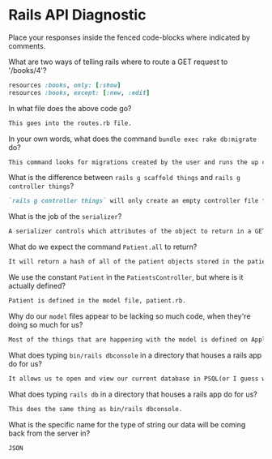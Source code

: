 # Rails API Diagnostic

Place your responses inside the fenced code-blocks where indicated by comments.


What are two ways of telling rails where to route a GET request to '/books/4'?

```rb
resources :books, only: [:show]
resources :books, except: [:new, :edit]
```

In what file does the above code go?

```md
This goes into the routes.rb file.
```

In your own words, what does the command `bundle exec rake db:migrate` do?

```md
This command looks for migrations created by the user and runs the up code for any migrations that are in the down position.
```

What is the difference between `rails g scaffold things` and
`rails g controller things`?

```md
`rails g controller things` will only create an empty controller file for the things model.  `rails g scaffold things` will create a serializer, a controller, a model, routes, and will also populate the CRUD routes for the things controller.
```

What is the job of the `serializer`?

```md
A serializer controls which attributes of the object to return in a GET request, in JSON format.  So far I have used the serializer to prevent the different timestamps from showing up in my requests so that my screen isn't cluttered by them.
```

What do we expect the command `Patient.all` to return?

```md
It will return a hash of all of the patient objects stored in the patients database.
```

We use the constant `Patient` in the `PatientsController`, but where is it
actually defined?

```md
Patient is defined in the model file, patient.rb.
```

Why do our `model` files appear to be lacking so much code, when they're doing
so much for us?

```md
Most of the things that are happening with the model is defined on ApplicationRecord, from which our models inherit.  Rails allows us to change and manipulate only the things most important to our program and not the bones that make up rails.
```

What does typing `bin/rails dbconsole` in a directory that houses a rails app do for
us?

```md
It allows us to open and view our current database in PSQL(or I guess whichever program we have installed that interprets SQL).  This allows us to quickly check the results of any migrations made and inputs and changes to the database.
```

What does typing `rails db` in a directory that houses a rails app do for us?

```md
This does the same thing as bin/rails dbconsole.
```

What is the specific name for the type of string our data will be coming back
from the server in?

```md
JSON
```
